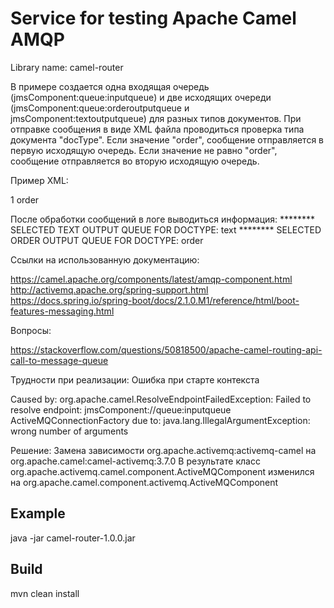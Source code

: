 # Service for testing Apache Camel AMQP 
Library name: camel-router

  В примере создается одна входящая очередь (jmsComponent:queue:inputqueue)
и две исходящих очереди (jmsComponent:queue:orderoutputqueue и jmsComponent:textoutputqueue)
для разных типов документов.
При отправке сообщения в виде XML файла проводиться проверка типа документа "docType".
Если значение "order", сообщение отправляется в первую исходящую очередь.
Если значение не равно "order", сообщение отправляется во вторую исходящую очередь.

Пример XML:
<?xml version="1.0" encoding="windows-1251"?>
<routerDocument>
  <docId>1</docId>
  <docType>order</docType>
</routerDocument>

После обработки сообщений в логе выводиться информация:
******** SELECTED TEXT OUTPUT QUEUE FOR DOCTYPE: text
******** SELECTED ORDER OUTPUT QUEUE FOR DOCTYPE: order

Ссылки на использованную документацию:

https://camel.apache.org/components/latest/amqp-component.html
http://activemq.apache.org/spring-support.html
https://docs.spring.io/spring-boot/docs/2.1.0.M1/reference/html/boot-features-messaging.html

Вопросы:

https://stackoverflow.com/questions/50818500/apache-camel-routing-api-call-to-message-queue

Трудности при реализации:
Ошибка при старте контекста

Caused by: org.apache.camel.ResolveEndpointFailedException: 
Failed to resolve endpoint: jmsComponent://queue:inputqueue ActiveMQConnectionFactory 
due to: java.lang.IllegalArgumentException: wrong number of arguments

Решение:
Замена зависимости org.apache.activemq:activemq-camel
на org.apache.camel:camel-activemq:3.7.0
В результате класс org.apache.activemq.camel.component.ActiveMQComponent
изменился на org.apache.camel.component.activemq.ActiveMQComponent

## Example
java -jar camel-router-1.0.0.jar

## Build
mvn clean install
